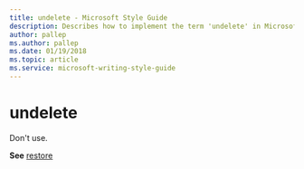 ```yaml
---
title: undelete - Microsoft Style Guide
description: Describes how to implement the term 'undelete' in Microsoft Content and advises to not use the term. Provides a link to the restore topic.
author: pallep
ms.author: pallep
ms.date: 01/19/2018
ms.topic: article
ms.service: microsoft-writing-style-guide
---
```


# undelete

Don't use. 

**See** [restore](~/a-z-word-list-term-collections/r/restore.md)
